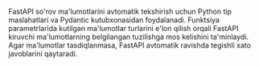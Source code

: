 FastAPI so'rov ma'lumotlarini avtomatik tekshirish uchun Python tip maslahatlari va Pydantic kutubxonasidan foydalanadi. Funktsiya parametrlarida kutilgan ma'lumotlar turlarini e'lon qilish orqali FastAPI kiruvchi ma'lumotlarning belgilangan tuzilishga mos kelishini ta'minlaydi. Agar ma'lumotlar tasdiqlanmasa, FastAPI avtomatik ravishda tegishli xato javoblarini qaytaradi.
